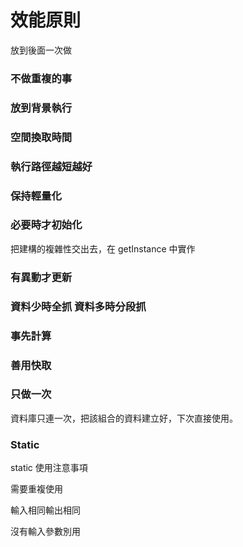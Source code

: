 效能原則
=======

放到後面一次做

### 不做重複的事

### 放到背景執行

### 空間換取時間

### 執行路徑越短越好

### 保持輕量化

### 必要時才初始化

把建構的複雜性交出去，在 getInstance 中實作

### 有異動才更新

### 資料少時全抓 資料多時分段抓

### 事先計算

### 善用快取

### 只做一次

資料庫只連一次，把該組合的資料建立好，下次直接使用。

### Static

static 使用注意事項

需要重複使用

輸入相同輸出相同

沒有輸入參數別用
